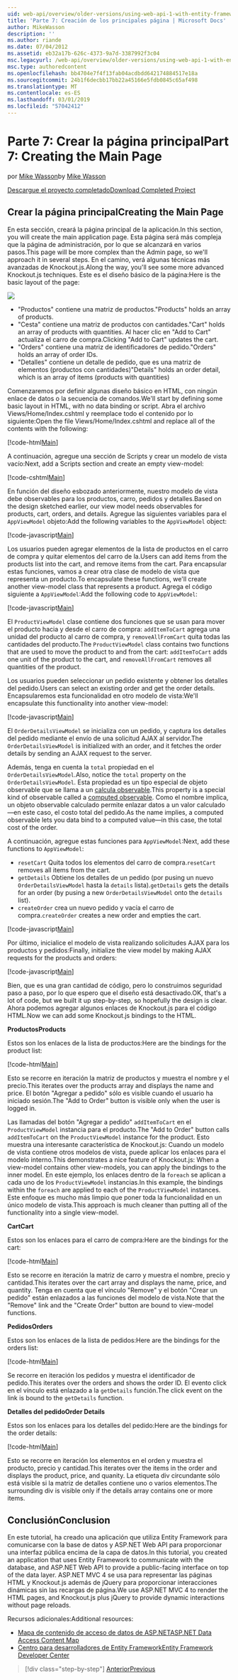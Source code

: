 ```yaml
---
uid: web-api/overview/older-versions/using-web-api-1-with-entity-framework-5/using-web-api-with-entity-framework-part-7
title: 'Parte 7: Creación de los principales página | Microsoft Docs'
author: MikeWasson
description: ''
ms.author: riande
ms.date: 07/04/2012
ms.assetid: eb32a17b-626c-4373-9a7d-3387992f3c04
msc.legacyurl: /web-api/overview/older-versions/using-web-api-1-with-entity-framework-5/using-web-api-with-entity-framework-part-7
msc.type: authoredcontent
ms.openlocfilehash: bb4704e7f4f13fab04acdbdd642174884517e18a
ms.sourcegitcommit: 24b1f6decbb17bb22a45166e5fdb0845c65af498
ms.translationtype: MT
ms.contentlocale: es-ES
ms.lasthandoff: 03/01/2019
ms.locfileid: "57042412"
---
```

<a name="part-7-creating-the-main-page"></a><span data-ttu-id="1442c-102">Parte 7: Crear la página principal</span><span class="sxs-lookup"><span data-stu-id="1442c-102">Part 7: Creating the Main Page</span></span>
====================
<span data-ttu-id="1442c-103">por [Mike Wasson](https://github.com/MikeWasson)</span><span class="sxs-lookup"><span data-stu-id="1442c-103">by [Mike Wasson](https://github.com/MikeWasson)</span></span>

[<span data-ttu-id="1442c-104">Descargue el proyecto completado</span><span class="sxs-lookup"><span data-stu-id="1442c-104">Download Completed Project</span></span>](http://code.msdn.microsoft.com/ASP-NET-Web-API-with-afa30545)

## <a name="creating-the-main-page"></a><span data-ttu-id="1442c-105">Crear la página principal</span><span class="sxs-lookup"><span data-stu-id="1442c-105">Creating the Main Page</span></span>

<span data-ttu-id="1442c-106">En esta sección, creará la página principal de la aplicación.</span><span class="sxs-lookup"><span data-stu-id="1442c-106">In this section, you will create the main application page.</span></span> <span data-ttu-id="1442c-107">Esta página será más compleja que la página de administración, por lo que se alcanzará en varios pasos.</span><span class="sxs-lookup"><span data-stu-id="1442c-107">This page will be more complex than the Admin page, so we'll approach it in several steps.</span></span> <span data-ttu-id="1442c-108">En el camino, verá algunas técnicas más avanzadas de Knockout.js.</span><span class="sxs-lookup"><span data-stu-id="1442c-108">Along the way, you'll see some more advanced Knockout.js techniques.</span></span> <span data-ttu-id="1442c-109">Este es el diseño básico de la página:</span><span class="sxs-lookup"><span data-stu-id="1442c-109">Here is the basic layout of the page:</span></span>

![](using-web-api-with-entity-framework-part-7/_static/image1.png)

- <span data-ttu-id="1442c-110">"Productos" contiene una matriz de productos.</span><span class="sxs-lookup"><span data-stu-id="1442c-110">"Products" holds an array of products.</span></span>
- <span data-ttu-id="1442c-111">"Cesta" contiene una matriz de productos con cantidades.</span><span class="sxs-lookup"><span data-stu-id="1442c-111">"Cart" holds an array of products with quantities.</span></span> <span data-ttu-id="1442c-112">Al hacer clic en "Add to Cart" actualiza el carro de compra.</span><span class="sxs-lookup"><span data-stu-id="1442c-112">Clicking "Add to Cart" updates the cart.</span></span>
- <span data-ttu-id="1442c-113">"Orders" contiene una matriz de identificadores de pedido.</span><span class="sxs-lookup"><span data-stu-id="1442c-113">"Orders" holds an array of order IDs.</span></span>
- <span data-ttu-id="1442c-114">"Detalles" contiene un detalle de pedido, que es una matriz de elementos (productos con cantidades)</span><span class="sxs-lookup"><span data-stu-id="1442c-114">"Details" holds an order detail, which is an array of items (products with quantities)</span></span>

<span data-ttu-id="1442c-115">Comenzaremos por definir algunas diseño básico en HTML, con ningún enlace de datos o la secuencia de comandos.</span><span class="sxs-lookup"><span data-stu-id="1442c-115">We'll start by defining some basic layout in HTML, with no data binding or script.</span></span> <span data-ttu-id="1442c-116">Abra el archivo Views/Home/Index.cshtml y reemplace todo el contenido por lo siguiente:</span><span class="sxs-lookup"><span data-stu-id="1442c-116">Open the file Views/Home/Index.cshtml and replace all of the contents with the following:</span></span>

[!code-html[Main](using-web-api-with-entity-framework-part-7/samples/sample1.html)]

<span data-ttu-id="1442c-117">A continuación, agregue una sección de Scripts y crear un modelo de vista vacío:</span><span class="sxs-lookup"><span data-stu-id="1442c-117">Next, add a Scripts section and create an empty view-model:</span></span>

[!code-cshtml[Main](using-web-api-with-entity-framework-part-7/samples/sample2.cshtml)]

<span data-ttu-id="1442c-118">En función del diseño esbozado anteriormente, nuestro modelo de vista debe observables para los productos, carro, pedidos y detalles.</span><span class="sxs-lookup"><span data-stu-id="1442c-118">Based on the design sketched earlier, our view model needs observables for products, cart, orders, and details.</span></span> <span data-ttu-id="1442c-119">Agregue las siguientes variables para el `AppViewModel` objeto:</span><span class="sxs-lookup"><span data-stu-id="1442c-119">Add the following variables to the `AppViewModel` object:</span></span>

[!code-javascript[Main](using-web-api-with-entity-framework-part-7/samples/sample3.js)]

<span data-ttu-id="1442c-120">Los usuarios pueden agregar elementos de la lista de productos en el carro de compra y quitar elementos del carro de la.</span><span class="sxs-lookup"><span data-stu-id="1442c-120">Users can add items from the products list into the cart, and remove items from the cart.</span></span> <span data-ttu-id="1442c-121">Para encapsular estas funciones, vamos a crear otra clase de modelo de vista que representa un producto.</span><span class="sxs-lookup"><span data-stu-id="1442c-121">To encapsulate these functions, we'll create another view-model class that represents a product.</span></span> <span data-ttu-id="1442c-122">Agrega el código siguiente a `AppViewModel`:</span><span class="sxs-lookup"><span data-stu-id="1442c-122">Add the following code to `AppViewModel`:</span></span>

[!code-javascript[Main](using-web-api-with-entity-framework-part-7/samples/sample4.js?highlight=4)]

<span data-ttu-id="1442c-123">El `ProductViewModel` clase contiene dos funciones que se usan para mover el producto hacia y desde el carro de compra: `addItemToCart` agrega una unidad del producto al carro de compra, y `removeAllFromCart` quita todas las cantidades del producto.</span><span class="sxs-lookup"><span data-stu-id="1442c-123">The `ProductViewModel` class contains two functions that are used to move the product to and from the cart: `addItemToCart` adds one unit of the product to the cart, and `removeAllFromCart` removes all quantities of the product.</span></span>

<span data-ttu-id="1442c-124">Los usuarios pueden seleccionar un pedido existente y obtener los detalles del pedido.</span><span class="sxs-lookup"><span data-stu-id="1442c-124">Users can select an existing order and get the order details.</span></span> <span data-ttu-id="1442c-125">Encapsularemos esta funcionalidad en otro modelo de vista:</span><span class="sxs-lookup"><span data-stu-id="1442c-125">We'll encapsulate this functionality into another view-model:</span></span>

[!code-javascript[Main](using-web-api-with-entity-framework-part-7/samples/sample5.js?highlight=4)]

<span data-ttu-id="1442c-126">El `OrderDetailsViewModel` se inicializa con un pedido, y captura los detalles del pedido mediante el envío de una solicitud AJAX al servidor.</span><span class="sxs-lookup"><span data-stu-id="1442c-126">The `OrderDetailsViewModel` is initialized with an order, and it fetches the order details by sending an AJAX request to the server.</span></span>

<span data-ttu-id="1442c-127">Además, tenga en cuenta la `total` propiedad en el `OrderDetailsViewModel`.</span><span class="sxs-lookup"><span data-stu-id="1442c-127">Also, notice the `total` property on the `OrderDetailsViewModel`.</span></span> <span data-ttu-id="1442c-128">Esta propiedad es un tipo especial de objeto observable que se llama a un [calcula observable](http://knockoutjs.com/documentation/computedObservables.html).</span><span class="sxs-lookup"><span data-stu-id="1442c-128">This property is a special kind of observable called a [computed observable](http://knockoutjs.com/documentation/computedObservables.html).</span></span> <span data-ttu-id="1442c-129">Como el nombre implica, un objeto observable calculado permite enlazar datos a un valor calculado&#8212;en este caso, el costo total del pedido.</span><span class="sxs-lookup"><span data-stu-id="1442c-129">As the name implies, a computed observable lets you data bind to a computed value&#8212;in this case, the total cost of the order.</span></span>

<span data-ttu-id="1442c-130">A continuación, agregue estas funciones para `AppViewModel`:</span><span class="sxs-lookup"><span data-stu-id="1442c-130">Next, add these functions to `AppViewModel`:</span></span>

- <span data-ttu-id="1442c-131">`resetCart` Quita todos los elementos del carro de compra.</span><span class="sxs-lookup"><span data-stu-id="1442c-131">`resetCart` removes all items from the cart.</span></span>
- <span data-ttu-id="1442c-132">`getDetails` Obtiene los detalles de un pedido (por pusing un nuevo `OrderDetailsViewModel` hasta la `details` lista).</span><span class="sxs-lookup"><span data-stu-id="1442c-132">`getDetails` gets the details for an order (by pusing a new `OrderDetailsViewModel` onto the `details` list).</span></span>
- <span data-ttu-id="1442c-133">`createOrder` crea un nuevo pedido y vacía el carro de compra.</span><span class="sxs-lookup"><span data-stu-id="1442c-133">`createOrder` creates a new order and empties the cart.</span></span>


[!code-javascript[Main](using-web-api-with-entity-framework-part-7/samples/sample6.js?highlight=4)]

<span data-ttu-id="1442c-134">Por último, inicialice el modelo de vista realizando solicitudes AJAX para los productos y pedidos:</span><span class="sxs-lookup"><span data-stu-id="1442c-134">Finally, initialize the view model by making AJAX requests for the products and orders:</span></span>

[!code-javascript[Main](using-web-api-with-entity-framework-part-7/samples/sample7.js)]

<span data-ttu-id="1442c-135">Bien, que es una gran cantidad de código, pero lo construimos seguridad paso a paso, por lo que espero que el diseño está desactivado.</span><span class="sxs-lookup"><span data-stu-id="1442c-135">OK, that's a lot of code, but we built it up step-by-step, so hopefully the design is clear.</span></span> <span data-ttu-id="1442c-136">Ahora podemos agregar algunos enlaces de Knockout.js para el código HTML.</span><span class="sxs-lookup"><span data-stu-id="1442c-136">Now we can add some Knockout.js bindings to the HTML.</span></span>

<span data-ttu-id="1442c-137">**Productos**</span><span class="sxs-lookup"><span data-stu-id="1442c-137">**Products**</span></span>

<span data-ttu-id="1442c-138">Estos son los enlaces de la lista de productos:</span><span class="sxs-lookup"><span data-stu-id="1442c-138">Here are the bindings for the product list:</span></span>

[!code-html[Main](using-web-api-with-entity-framework-part-7/samples/sample8.html)]

<span data-ttu-id="1442c-139">Esto se recorre en iteración la matriz de productos y muestra el nombre y el precio.</span><span class="sxs-lookup"><span data-stu-id="1442c-139">This iterates over the products array and displays the name and price.</span></span> <span data-ttu-id="1442c-140">El botón "Agregar a pedido" sólo es visible cuando el usuario ha iniciado sesión.</span><span class="sxs-lookup"><span data-stu-id="1442c-140">The "Add to Order" button is visible only when the user is logged in.</span></span>

<span data-ttu-id="1442c-141">Las llamadas del botón "Agregar a pedido" `addItemToCart` en el `ProductViewModel` instancia para el producto.</span><span class="sxs-lookup"><span data-stu-id="1442c-141">The "Add to Order" button calls `addItemToCart` on the `ProductViewModel` instance for the product.</span></span> <span data-ttu-id="1442c-142">Esto muestra una interesante característica de Knockout.js: Cuando un modelo de vista contiene otros modelos de vista, puede aplicar los enlaces para el modelo interno.</span><span class="sxs-lookup"><span data-stu-id="1442c-142">This demonstrates a nice feature of Knockout.js: When a view-model contains other view-models, you can apply the bindings to the inner model.</span></span> <span data-ttu-id="1442c-143">En este ejemplo, los enlaces dentro de la `foreach` se aplican a cada uno de los `ProductViewModel` instancias.</span><span class="sxs-lookup"><span data-stu-id="1442c-143">In this example, the bindings within the `foreach` are applied to each of the `ProductViewModel` instances.</span></span> <span data-ttu-id="1442c-144">Este enfoque es mucho más limpio que poner toda la funcionalidad en un único modelo de vista.</span><span class="sxs-lookup"><span data-stu-id="1442c-144">This approach is much cleaner than putting all of the functionality into a single view-model.</span></span>

<span data-ttu-id="1442c-145">**Cart**</span><span class="sxs-lookup"><span data-stu-id="1442c-145">**Cart**</span></span>

<span data-ttu-id="1442c-146">Estos son los enlaces para el carro de compra:</span><span class="sxs-lookup"><span data-stu-id="1442c-146">Here are the bindings for the cart:</span></span>

[!code-html[Main](using-web-api-with-entity-framework-part-7/samples/sample9.html)]

<span data-ttu-id="1442c-147">Esto se recorre en iteración la matriz de carro y muestra el nombre, precio y cantidad.</span><span class="sxs-lookup"><span data-stu-id="1442c-147">This iterates over the cart array and displays the name, price, and quantity.</span></span> <span data-ttu-id="1442c-148">Tenga en cuenta que el vínculo "Remove" y el botón "Crear un pedido" están enlazados a las funciones del modelo de vista.</span><span class="sxs-lookup"><span data-stu-id="1442c-148">Note that the "Remove" link and the "Create Order" button are bound to view-model functions.</span></span>

<span data-ttu-id="1442c-149">**Pedidos**</span><span class="sxs-lookup"><span data-stu-id="1442c-149">**Orders**</span></span>

<span data-ttu-id="1442c-150">Estos son los enlaces de la lista de pedidos:</span><span class="sxs-lookup"><span data-stu-id="1442c-150">Here are the bindings for the orders list:</span></span>

[!code-html[Main](using-web-api-with-entity-framework-part-7/samples/sample10.html)]

<span data-ttu-id="1442c-151">Se recorre en iteración los pedidos y muestra el identificador de pedido.</span><span class="sxs-lookup"><span data-stu-id="1442c-151">This iterates over the orders and shows the order ID.</span></span> <span data-ttu-id="1442c-152">El evento click en el vínculo está enlazado a la `getDetails` función.</span><span class="sxs-lookup"><span data-stu-id="1442c-152">The click event on the link is bound to the `getDetails` function.</span></span>

<span data-ttu-id="1442c-153">**Detalles del pedido**</span><span class="sxs-lookup"><span data-stu-id="1442c-153">**Order Details**</span></span>

<span data-ttu-id="1442c-154">Estos son los enlaces para los detalles del pedido:</span><span class="sxs-lookup"><span data-stu-id="1442c-154">Here are the bindings for the order details:</span></span>

[!code-html[Main](using-web-api-with-entity-framework-part-7/samples/sample11.html)]

<span data-ttu-id="1442c-155">Esto se recorre en iteración los elementos en el orden y muestra el producto, precio y cantidad.</span><span class="sxs-lookup"><span data-stu-id="1442c-155">This iterates over the items in the order and displays the product, price, and quanity.</span></span> <span data-ttu-id="1442c-156">La etiqueta div circundante sólo está visible si la matriz de detalles contiene uno o varios elementos.</span><span class="sxs-lookup"><span data-stu-id="1442c-156">The surrounding div is visible only if the details array contains one or more items.</span></span>

## <a name="conclusion"></a><span data-ttu-id="1442c-157">Conclusión</span><span class="sxs-lookup"><span data-stu-id="1442c-157">Conclusion</span></span>

<span data-ttu-id="1442c-158">En este tutorial, ha creado una aplicación que utiliza Entity Framework para comunicarse con la base de datos y ASP.NET Web API para proporcionar una interfaz pública encima de la capa de datos.</span><span class="sxs-lookup"><span data-stu-id="1442c-158">In this tutorial, you created an application that uses Entity Framework to communicate with the database, and ASP.NET Web API to provide a public-facing interface on top of the data layer.</span></span> <span data-ttu-id="1442c-159">ASP.NET MVC 4 se usa para representar las páginas HTML y Knockout.js además de jQuery para proporcionar interacciones dinámicas sin las recargas de página.</span><span class="sxs-lookup"><span data-stu-id="1442c-159">We use ASP.NET MVC 4 to render the HTML pages, and Knockout.js plus jQuery to provide dynamic interactions without page reloads.</span></span>

<span data-ttu-id="1442c-160">Recursos adicionales:</span><span class="sxs-lookup"><span data-stu-id="1442c-160">Additional resources:</span></span>

- [<span data-ttu-id="1442c-161">Mapa de contenido de acceso de datos de ASP.NET</span><span class="sxs-lookup"><span data-stu-id="1442c-161">ASP.NET Data Access Content Map</span></span>](https://msdn.microsoft.com/library/6759sth4.aspx)
- [<span data-ttu-id="1442c-162">Centro para desarrolladores de Entity Framework</span><span class="sxs-lookup"><span data-stu-id="1442c-162">Entity Framework Developer Center</span></span>](https://msdn.microsoft.com/data/ef)

> [!div class="step-by-step"]
> [<span data-ttu-id="1442c-163">Anterior</span><span class="sxs-lookup"><span data-stu-id="1442c-163">Previous</span></span>](using-web-api-with-entity-framework-part-6.md)
